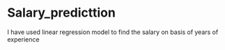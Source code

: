 # Salary_predicttion
I have used linear regression model to find the salary on basis of years of experience
